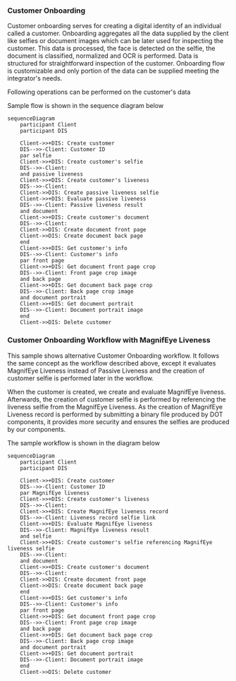 ### Customer Onboarding
Customer onboarding serves for creating a digital identity of an individual called a customer. 
Onboarding aggregates all the data supplied by the client like selfies or document images 
which can be later used for inspecting the customer. This data is processed, the face is detected on the selfie, 
the document is classified, normalized and OCR is performed. Data is structured for straightforward inspection of the customer. 
Onboarding flow is customizable and only portion of the data can be supplied meeting the integrator's needs.

Following operations can be performed on the customer's data

Sample flow is shown in the sequence diagram below

```mermaid
sequenceDiagram
    participant Client
    participant DIS
    
    Client->>+DIS: Create customer
    DIS-->>-Client: Customer ID
    par selfie
    Client->>+DIS: Create customer's selfie
    DIS-->>-Client: 
    and passive liveness
    Client->>+DIS: Create customer's liveness
    DIS-->>-Client: 
    Client->>DIS: Create passive liveness selfie
    Client->>+DIS: Evaluate passive liveness
    DIS-->>-Client: Passive liveness result
    and document
    Client->>+DIS: Create customer's document
    DIS-->>-Client: 
    Client->>DIS: Create document front page
    Client->>DIS: Create document back page
    end
    Client->>+DIS: Get customer's info
    DIS-->>-Client: Customer's info
    par front page
    Client->>+DIS: Get document front page crop
    DIS-->>-Client: Front page crop image
    and back page
    Client->>+DIS: Get document back page crop
    DIS-->>-Client: Back page crop image
    and document portrait
    Client->>+DIS: Get document portrait
    DIS-->>-Client: Document portrait image
    end
    Client->>DIS: Delete customer   
```

### Customer Onboarding Workflow with MagnifEye Liveness
This sample shows alternative Customer Onboarding workflow. It follows the same concept as the workflow described above,
except it evaluates MagnifEye Liveness instead of Passive Liveness and the creation of customer selfie is performed later in the workflow.

When the customer is created, we create and evaluate MagnifEye liveness. Afterwards, the creation of customer selfie is performed by referencing the liveness selfie from the MagnifEye Liveness.
As the creation of MagnifEye Liveness record is performed by submitting a binary file produced by DOT components, it provides more security and ensures the selfies are produced by our components.

The sample workflow is shown in the diagram below

```mermaid
sequenceDiagram
    participant Client
    participant DIS

    Client->>+DIS: Create customer
    DIS-->>-Client: Customer ID
    par MagnifEye liveness
    Client->>+DIS: Create customer's liveness
    DIS-->>-Client: 
    Client->>+DIS: Create MagnifEye liveness record
    DIS-->>-Client: Liveness record selfie link
    Client->>+DIS: Evaluate MagnifEye liveness
    DIS-->>-Client: MagnifEye liveness result
    and selfie
    Client->>+DIS: Create customer's selfie referencing MagnifEye liveness selfie
    DIS-->>-Client: 
    and document
    Client->>+DIS: Create customer's document
    DIS-->>-Client: 
    Client->>DIS: Create document front page
    Client->>DIS: Create document back page
    end
    Client->>+DIS: Get customer's info
    DIS-->>-Client: Customer's info
    par front page
    Client->>+DIS: Get document front page crop
    DIS-->>-Client: Front page crop image
    and back page
    Client->>+DIS: Get document back page crop
    DIS-->>-Client: Back page crop image
    and document portrait
    Client->>+DIS: Get document portrait
    DIS-->>-Client: Document portrait image
    end
    Client->>DIS: Delete customer   
```